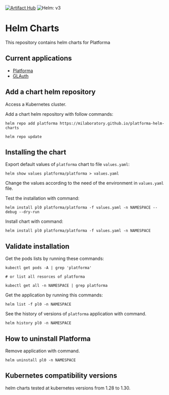 [![Artifact Hub](https://img.shields.io/endpoint?url=https://artifacthub.io/badge/repository/platforma)](https://artifacthub.io/packages/search?repo=platforma)
![Helm: v3](https://img.shields.io/static/v1?label=Helm&message=v3&color=informational&logo=helm)

Helm Charts
===========

This repository contains helm charts for Platforma

Current applications
--------------------

- [Platforma](charts/platforma)
- [GLAuth](charts/glauth)

## Add a chart helm repository

Access a Kubernetes cluster.

Add a chart helm repository with follow commands:

```console
helm repo add platforma https://milaboratory.github.io/platforma-helm-charts

helm repo update
```

## Installing the chart

Export default values of `platforma` chart to file `values.yaml`:

```console
helm show values platforma/platforma > values.yaml
```

Change the values according to the need of the environment in ``values.yaml`` file.

Test the installation with command:

```console
helm install pl0 platforma/platforma -f values.yaml -n NAMESPACE --debug --dry-run
```

Install chart with command:

```console
helm install pl0 platforma/platforma -f values.yaml -n NAMESPACE
```

## Validate installation

Get the pods lists by running these commands:

```console
kubectl get pods -A | grep 'platforma'

# or list all resorces of platforma

kubectl get all -n NAMESPACE | grep platforma
```

Get the application by running this commands:

```console
helm list -f pl0 -n NAMESPACE
```

See the history of versions of ``platforma`` application with command.

```console
helm history pl0 -n NAMESPACE
```

## How to uninstall Platforma

Remove application with command.

```console
helm uninstall pl0 -n NAMESPACE
```

## Kubernetes compatibility versions

helm charts tested at kubernetes versions from 1.28 to 1.30.